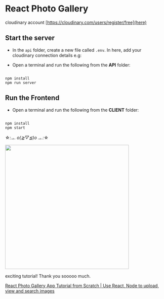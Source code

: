 # React Photo Gallery

cloudinary account
[https://cloudinary.com/users/register/free](here)

## Start the server

- In the `api` folder, create a new file called `.env`. In here, add your cloudinary connection details e.g:

- Open a terminal and run the following from the **API** folder:

```

npm install
npm run server

```

## Run the Frontend

- Open a terminal and run the following from the **CLIENT** folder:

```

npm install
npm start

```

☆*:.｡. o(≧▽≦)o .｡.:*☆

<img src="https://res.cloudinary.com/djnhw4aey/image/upload/v1648551038/photo_gallery_wgbdkz.png" width=400>

exciting tutorial!
Thank you sooooo much.

[React Photo Gallery App Tutorial from Scratch | Use React, Node to upload, view and search images](https://youtu.be/KsjixiVhVyY)
